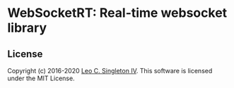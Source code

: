 # WebSocketRT: Real-time websocket library

## License
Copyright (c) 2016-2020 [Leo C. Singleton IV](https://www.leosingleton.com/).
This software is licensed under the MIT License.
